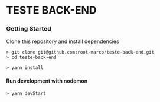# TESTE BACK-END

### Getting Started
Clone this repository and install dependencies

```
> git clone git@github.com:root-marco/teste-back-end.git
> cd teste-back-end

> yarn install
```
#### Run development with nodemon
```
> yarn devStart
```
